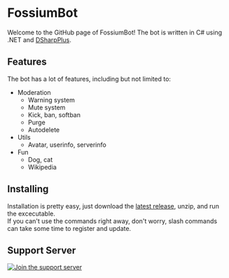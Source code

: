 # FossiumBot
Welcome to the GitHub page of FossiumBot!
The bot is written in C# using .NET and [DSharpPlus](https://dsharpplus.github.io).

## Features
The bot has a lot of features, including but not limited to:
- Moderation
  - Warning system
  - Mute system
  - Kick, ban, softban
  - Purge
  - Autodelete
- Utils
  - Avatar, userinfo, serverinfo
- Fun
  - Dog, cat
  - Wikipedia

## Installing
Installation is pretty easy, just download the [latest release](https://github.com/Fossium-Team/FossiumBot/releases/latest), unzip, and run the excecutable.\
If you can't use the commands right away, don't worry, slash commands can take some time to register and update.

## Support Server
[![Join the support server](https://discord.com/api/guilds/848464241219338250/widget.png?style=banner2)](http://discord.gg/myzbqnVUFN)
